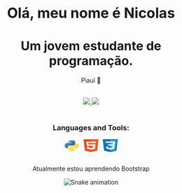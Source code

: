<h3 style="font-size: 2rem;font-weight:bold" align="center">Olá, meu nome é Nicolas</h1>

<h1 align="center">Um jovem estudante de programação.</h2>
<p align="center">Piauí 🌵</p>
<br>
<div align="center" style="text-align: center;">
  <a href="https://github.com/nicolaspiet">
  <img height="160px" src="https://github-readme-stats.vercel.app/api?username=nicolaspiet&show_icons=true&theme=apprentice&include_all_commits=true&count_private=true"/>
  <img margin-left="5px" height="160px" src="https://github-readme-stats.vercel.app/api/top-langs/?username=nicolaspiet&layout=compact&langs_count=5&theme=apprentice"/>
<a/>
</div>

</div>

<div align="center" style="display: inline_block"><br>
  <h3 align="center">Languages and Tools:</h3>
  <img align="center" alt="Nicolas-Python" height="30" width="40" src="https://raw.githubusercontent.com/devicons/devicon/master/icons/python/python-original.svg">
  <img align="center" alt="Nicolas-HTML" height="30" width="40" src="https://raw.githubusercontent.com/devicons/devicon/master/icons/html5/html5-original.svg">
  <img align="center" alt="Nicolas-HTML" height="30" width="40" src="https://raw.githubusercontent.com/devicons/devicon/master/icons/css3/css3-original.svg">
</div>

  ##

<div align="center">
Atualmente estou aprendendo Bootstrap
</div>

<div align="center">

![Snake animation](https://github.com/nicolaspiet/nicolaspiet/blob/output/github-contribution-grid-snake.svg)

</div>
